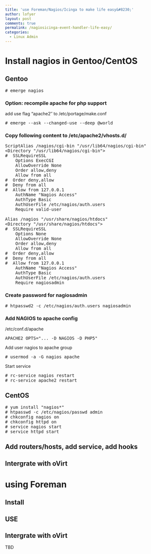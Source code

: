 ```yaml
---
title: 'use Foreman/Nagios/Icinga to make life easy&#8230;'
author: lofyer
layout: post
comments: true
permalink: /nagiosicinga-event-handler-life-easy/
categories:
  - Linux Admin
---
```

# Install nagios in Gentoo/CentOS

## Gentoo

<pre># emerge nagios</pre>

### Option: recompile apache for php support

add use flag &#8220;apache2&#8243; to /etc/portage/make.conf

<pre># emerge --ask --changed-use --deep @world</pre>

### Copy following content to /etc/apache2/vhosts.d/

<pre>ScriptAlias /nagios/cgi-bin "/usr/lib64/nagios/cgi-bin"
&lt;Directory "/usr/lib64/nagios/cgi-bin"&gt;
#  SSLRequireSSL
    Options ExecCGI
    AllowOverride None
    Order allow,deny
    Allow from all
#  Order deny,allow
#  Deny from all
#  Allow from 127.0.0.1
    AuthName "Nagios Access"
    AuthType Basic
    AuthUserFile /etc/nagios/auth.users
    Require valid-user

Alias /nagios "/usr/share/nagios/htdocs"
&lt;Directory "/usr/share/nagios/htdocs"&gt;
#  SSLRequireSSL
    Options None
    AllowOverride None
    Order allow,deny
    Allow from all
#  Order deny,allow
#  Deny from all
#  Allow from 127.0.0.1
    AuthName "Nagios Access"
    AuthType Basic
    AuthUserFile /etc/nagios/auth.users
    Require nagiosadmin</pre>

### Create password for nagiosadmin

<pre># htpasswd2 -c /etc/nagios/auth.users nagiosadmin</pre>

### Add NAGIOS to apache config

/etc/conf.d/apache

<pre>APACHE2_OPTS="... -D NAGIOS -D PHP5"</pre>

Add user nagios to apache group

<pre># usermod -a -G nagios apache</pre>

Start service

<pre># rc-service nagios restart
# rc-service apache2 restart</pre>

## CentOS

<pre># yum install "nagios*"
# htpasswd -c /etc/nagios/passwd admin
# chkconfig nagios on
# chkconfig httpd on
# service nagios start
# service httpd start
</pre>

## Add routers/hosts, add service, add hooks

## Intergrate with oVirt

# using Foreman

## Install

## USE

## Intergrate with oVirt

TBD